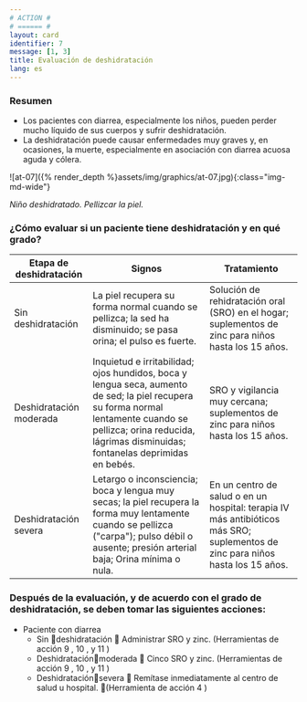 ```yaml
---
# ACTION #
# ====== #
layout: card
identifier: 7
message: [1, 3]
title: Evaluación de deshidratación
lang: es
---
```


### Resumen

- Los pacientes con diarrea, especialmente los niños, pueden perder mucho líquido de sus cuerpos y sufrir deshidratación.
- La deshidratación puede causar enfermedades muy graves y, en ocasiones, la muerte, especialmente en asociación con diarrea acuosa aguda y cólera.

![at-07]({% render_depth %}assets/img/graphics/at-07.jpg){:class="img-md-wide"}

*Niño deshidratado. Pellizcar la piel.*

### ¿Cómo evaluar si un paciente tiene deshidratación y en qué grado?

| Etapa de deshidratación |	Signos |	Tratamiento
| --- | --- | ---
| Sin deshidratación | La piel recupera su forma normal cuando se pellizca; la sed ha disminuido; se pasa orina; el pulso es fuerte. | Solución de rehidratación oral (SRO) en el hogar; suplementos de zinc para niños hasta los 15 años.
| Deshidratación moderada | Inquietud e irritabilidad; ojos hundidos, boca y lengua seca, aumento de sed; la piel recupera su forma normal lentamente cuando se pellizca; orina reducida, lágrimas disminuidas; fontanelas deprimidas en bebés. | SRO y vigilancia muy cercana; suplementos de zinc para niños hasta los 15 años.
| Deshidratación severa | Letargo o inconsciencia; boca y lengua muy secas; la piel recupera la forma muy lentamente cuando se pellizca ("carpa"); pulso débil o ausente; presión arterial baja; Orina mínima o nula. | En un centro de salud o en un hospital: terapia IV más antibióticos más SRO; suplementos de zinc para niños hasta los 15 años.


### Después de la evaluación, y de acuerdo con el grado de deshidratación, se deben tomar las siguientes acciones:

- Paciente con diarrea
  - Sin deshidratación ➜ Administrar SRO y zinc. (Herramientas de acción 9 <a class="crosslink" href="{% render_depth %}{% render_link action|9 %}"><i class="fas fa-external-link-alt" aria-hidden="true"></i></a>, 10 <a class="crosslink" href="{% render_depth %}{% render_link action|10 %}"><i class="fas fa-external-link-alt" aria-hidden="true"></i></a>, y 11 <a class="crosslink" href="{% render_depth %}{% render_link action|11 %}"><i class="fas fa-external-link-alt" aria-hidden="true"></i></a>)
  - Deshidrataciónmoderada ➜ Cinco SRO y zinc. (Herramientas de acción 9 <a class="crosslink" href="{% render_depth %}{% render_link action|9 %}"><i class="fas fa-external-link-alt" aria-hidden="true"></i></a>, 10 <a class="crosslink" href="{% render_depth %}{% render_link action|10 %}"><i class="fas fa-external-link-alt" aria-hidden="true"></i></a>, y 11 <a class="crosslink" href="{% render_depth %}{% render_link action|11 %}"><i class="fas fa-external-link-alt" aria-hidden="true"></i></a>)
  - Deshidrataciónsevera ➜ Remítase inmediatamente al centro de salud u hospital. (Herramienta de acción 4 <a class="crosslink" href="{% render_depth %}{% render_link action|4 %}"><i class="fas fa-external-link-alt" aria-hidden="true"></i></a>)
